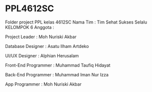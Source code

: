 # PPL4612SC
Folder project PPL kelas 4612SC
Nama Tim : Tim Sehat Sukses Selalu
KELOMPOK 6
Anggota :

Project Leader        : Moh Nuriski Akbar

Database Designer     : Asatu Ilham Artdeko

UI/UX Designer        : Alphian Herusalam

Front-End Programmer  : Muhammad Taufiq Hidayat

Back-End Programmer   : Muhammad Iman Nur Izza

App Programmer        : Moh Nuriski Akbar

